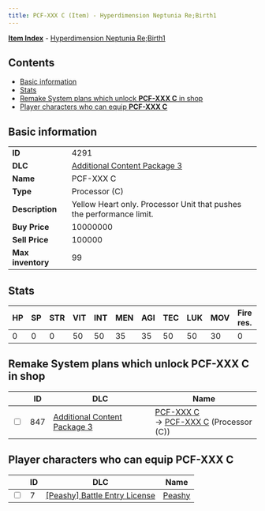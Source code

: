 ```yaml
---
title: PCF-XXX C (Item) - Hyperdimension Neptunia Re;Birth1
---
```


[**Item Index**](/neptunia/rb1/item/index.html) - [Hyperdimension Neptunia Re;Birth1](/neptunia/rb1)

## Contents

- [Basic information](#basic-information)
- [Stats](#stats)
- [Remake System plans which unlock **PCF-XXX C** in shop](#remake-system-plans-which-unlock-pcf-xxx-c-in-shop)
- [Player characters who can equip **PCF-XXX C**](#player-characters-who-can-equip-pcf-xxx-c)

## Basic information

|   |   |
| -- | -- |
| **ID** | 4291 |
| **DLC** | [Additional Content Package 3](/neptunia/rb1/dlc/12-pack3.html) |
| **Name** | PCF-XXX C |
| **Type** | Processor (C) |
| **Description** | Yellow Heart only. Processor Unit that pushes the performance limit. |
| **Buy Price** | 10000000 |
| **Sell Price** | 100000 |
| **Max inventory** | 99 |


## Stats

| HP | SP | STR | VIT | INT | MEN | AGI | TEC | LUK | MOV | Fire res. | Ice res. | Wind res. | Lightning res. |
| -- | -- | --- | --- | --- | --- | --- | --- | --- | --- | --------- | -------- | --------- | -------------- |
| 0 | 0 | 0 | 50 | 50 | 35 | 35 | 50 | 50 | 30 | 0 | 0 | 0 | 0 |


## Remake System plans which unlock **PCF-XXX C** in shop

|    | ID | DLC | Name |
| -- | -- | --- | ---- |
| <input type="checkbox" id="rb1-remake-12-847" class="trackbox" /> | 847 | [Additional Content Package 3](/neptunia/rb1/dlc/12-pack3.html) | [PCF-XXX C](/neptunia/rb1/remake/12-847-pcf-xxx-c.html)<br /> → [PCF-XXX C](/neptunia/rb1/item/12-4291-pcf-xxx-c.html) (Processor (C)) |


## Player characters who can equip **PCF-XXX C**

|    | ID | DLC | Name |
| -- | -- | --- | ---- |
| <input type="checkbox" id="rb1-player-8-7" class="trackbox" /> | 7 | [[Peashy] Battle Entry License](/neptunia/rb1/dlc/8-peashy.html) | [Peashy](/neptunia/rb1/player/8-7-peashy.html) |
